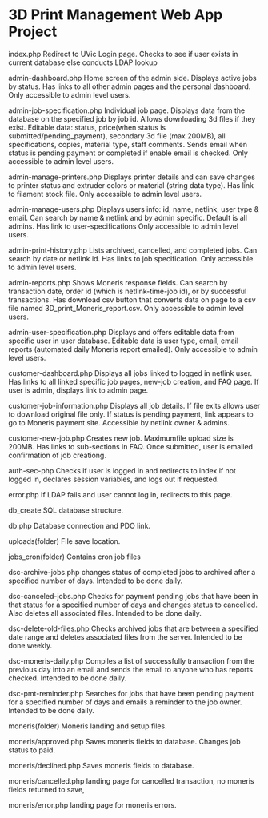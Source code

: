 # 3D Print Management Web App Project

index.php
Redirect to UVic Login page. Checks to see if user exists in current database else conducts LDAP lookup

admin-dashboard.php
Home screen of the admin side. Displays active jobs by status. Has links to all other admin pages and the personal dashboard.  Only accessible to admin level users.

admin-job-specification.php
Individual job page. Displays data from the database on the specified job by job id. Allows downloading 3d files if they exist. Editable data: status, price(when status is submitted/pending_payment), secondary 3d file (max 200MB), all specifications, copies, material type, staff comments. Sends email when status is pending payment or completed if enable email is checked. Only accessible to admin level users.

admin-manage-printers.php
Displays printer details and can save changes to printer status and extruder colors or material (string data type). Has link to filament stock file. Only accessible to admin level users.

admin-manage-users.php
Displays users info: id, name, netlink, user type & email. Can search by name & netlink and by admin specific. Default is all admins. Has link to user-specifications Only accessible to admin level users.

admin-print-history.php
Lists archived, cancelled, and completed jobs. Can search by date or netlink id. Has links to job specification. Only accessible to admin level users.

admin-reports.php
Shows Moneris response fields. Can search by transaction date, order id  (which is netlink-time-job id), or by successful transactions. Has download csv button that converts data on page to a csv file named 3D_print_Moneris_report.csv. Only accessible to admin level users.

admin-user-specification.php
Displays and offers editable data from specific user in user database. Editable data is user type, email, email reports (automated daily Moneris report emailed). Only accessible to admin level users.

customer-dashboard.php
Displays all jobs linked to logged in netlink user. Has links to all linked specific job pages, new-job creation, and FAQ page. If user is admin, displays link to admin page.

customer-job-information.php
Displays all job details. If file exits allows user to download original file only. If status is pending payment, link appears to go to Moneris payment site. Accessible by netlink owner & admins.

customer-new-job.php
Creates new job. Maximumfile upload size is 200MB. Has links to sub-sections in FAQ. Once submitted, user is emailed confirmation of job creationg.

auth-sec-php
Checks if user is logged in and redirects to index if not logged in, declares session variables, and logs out if requested.

error.php
If LDAP fails and user cannot log in, redirects to this page.

db_create.SQL
database structure.

db.php
Database connection and PDO link.

uploads(folder)
File save location.

jobs_cron(folder)
Contains cron job files

  dsc-archive-jobs.php
  changes status of completed jobs to archived after a specified number of days. Intended to be done daily.

  dsc-canceled-jobs.php
  Checks for payment pending jobs that have been in that status for a specified number of days and changes status to cancelled. Also deletes all associated files. Intended to be done daily.

  dsc-delete-old-files.php
  Checks archived jobs that are between a specified date range and deletes associated files from the server.  Intended to be done weekly.

  dsc-moneris-daily.php
  Compiles a list of successfully transaction from the previous day into an email and sends the email to anyone who has reports checked. Intended to be done daily.

  dsc-pmt-reminder.php
  Searches for jobs that have been pending payment for a specified number of days and emails a reminder to the job owner. Intended to be done daily.

moneris(folder)
Moneris landing and setup files.

  moneris/approved.php
  Saves moneris fields to database. Changes job status to paid.

  moneris/declined.php
  Saves moneris fields to database.

  moneris/cancelled.php
  landing page for cancelled transaction, no moneris fields   returned to save,

  moneris/error.php
  landing page for moneris errors.
